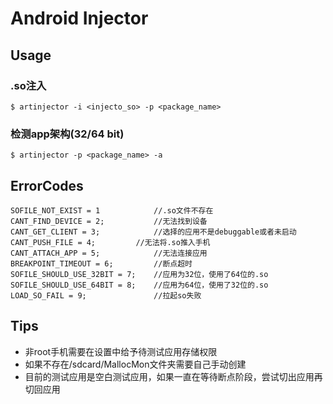 # Android Injector

## Usage

### .so注入 
```
$ artinjector -i <injecto_so> -p <package_name>
```

### 检测app架构(32/64 bit)
```
$ artinjector -p <package_name> -a
```

## ErrorCodes

```
SOFILE_NOT_EXIST = 1 		    //.so文件不存在
CANT_FIND_DEVICE = 2;		    //无法找到设备
CANT_GET_CLIENT = 3;		    //选择的应用不是debuggable或者未启动
CANT_PUSH_FILE = 4;	        //无法将.so推入手机
CANT_ATTACH_APP = 5;		    //无法连接应用
BREAKPOINT_TIMEOUT = 6; 	    //断点超时
SOFILE_SHOULD_USE_32BIT = 7;    //应用为32位，使用了64位的.so
SOFILE_SHOULD_USE_64BIT = 8;    //应用为64位，使用了32位的.so
LOAD_SO_FAIL = 9;               //拉起so失败
```

## Tips
* 非root手机需要在设置中给予待测试应用存储权限
* 如果不存在/sdcard/MallocMon文件夹需要自己手动创建
* 目前的测试应用是空白测试应用，如果一直在等待断点阶段，尝试切出应用再切回应用